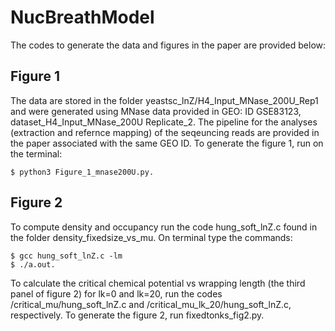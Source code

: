 # NucBreathModel
The codes to generate the data and figures in the paper are provided below:

## Figure 1
The data are stored in the folder yeastsc_lnZ/H4_Input_MNase_200U_Rep1 and were generated using MNase data provided in GEO: ID GSE83123, dataset_H4_Input_MNase_200U Replicate_2. The pipeline for the analyses (extraction and refernce mapping) of the seqeuncing reads are provided in the paper associated with the same GEO ID. To generate the figure 1, run on the terminal:
```
$ python3 Figure_1_mnase200U.py.
```

## Figure 2
To compute density and occupancy run the code hung_soft_lnZ.c found in the folder density_fixedsize_vs_mu. On terminal type the commands:
```
$ gcc hung_soft_lnZ.c -lm 
$ ./a.out.
```
To calculate the critical chemical potential vs wrapping length (the third panel of figure 2) for lk=0 and lk=20, run the codes /critical_mu/hung_soft_lnZ.c and /critical_mu_lk_20/hung_soft_lnZ.c, respectively. To generate the figure 2, run fixedtonks_fig2.py.
